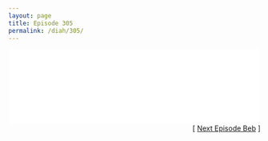 ```yaml
---
layout: page
title: Episode 305
permalink: /diah/305/
---
```


<iframe allowfullscreen="true" frameborder="0" style="width:100%;" marginheight="0" marginwidth="0" mozallowfullscreen="true" scrolling="NO" src="//gdriveplayer.us/embed2.php?link=bMXUaOIRYy9dJFonH2IDqg%252B1F1GoYHeD3fcUXCRhD%252FeJpKzizTHj8950bFZKFrBEeEdr9xGlCa2EGH58QL8gIM10tY8rI54eU0SPf7dOzYcIqGqCY7uTMrqzOJd0WekZRVbuJkab9wsfUB9DbKa3anExzBKHXrToUiWHEDwiFmMSzGcNCikfkE7NppdwqqUN9sSwbwCKACv5Kmn4S5h21i&amp;no_adult=yes" webkitallowfullscreen="true"></iframe>

<div align="right">[ <a href="/diah/306/">Next Episode Beb</a> ]</div>

